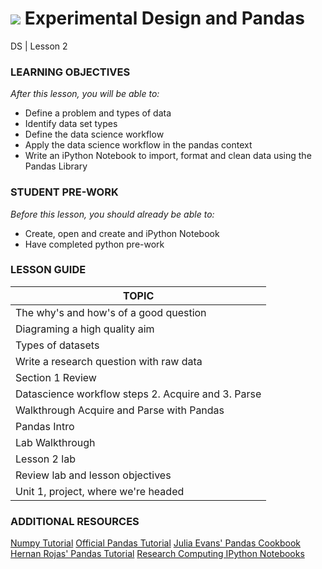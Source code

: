 
# ![](https://ga-dash.s3.amazonaws.com/production/assets/logo-9f88ae6c9c3871690e33280fcf557f33.png) Experimental Design and Pandas
DS | Lesson 2

### LEARNING OBJECTIVES
*After this lesson, you will be able to:*

- Define a problem and types of data
- Identify data set types
- Define the data science workflow
- Apply the data science workflow in the pandas context
- Write an iPython Notebook to import, format and clean data using the Pandas Library

### STUDENT PRE-WORK
*Before this lesson, you should already be able to:*

- Create, open and create and iPython Notebook
- Have completed python pre-work


### LESSON GUIDE
| TOPIC  |
|---|
| The why's and how's of a good question |
| Diagraming a high quality aim |
| Types of datasets|
| Write a research question with raw data |
| Section 1 Review |
| Datascience workflow steps 2. Acquire and 3. Parse |
| Walkthrough Acquire and Parse with Pandas |
| Pandas Intro |
| Lab Walkthrough |
| Lesson 2 lab |
| Review lab and lesson objectives |
| Unit 1, project, where we're headed  |

### ADDITIONAL RESOURCES
[Numpy Tutorial](http://wiki.scipy.org/Tentative_NumPy_Tutorial)
[Official Pandas Tutorial](http://pandas.pydata.org/pandas-docs/stable/10min.html)
[Julia Evans' Pandas Cookbook](https://github.com/jvns/pandas-cookbook)
[Hernan Rojas' Pandas Tutorial](https://bitbucket.org/hrojas/learn-pandas)
[Research Computing IPython Notebooks](https://github.com/ResearchComputing/Meetup-Fall-2013/tree/master/python)
